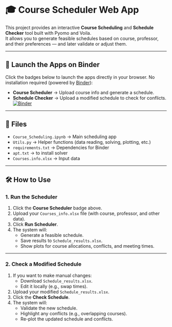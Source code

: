 # 🎓 Course Scheduler Web App

This project provides an interactive **Course Scheduling** and **Schedule Checker** tool built with Pyomo and Voila.  
It allows you to generate feasible schedules based on course, professor, and their preferences — and later validate or adjust them.

---

## 🚀 Launch the Apps on Binder

Click the badges below to launch the apps directly in your browser. No installation required (powered by [Binder](https://mybinder.org)):

- **Course Scheduler** → Upload course info and generate a schedule.  
- **Schedule Checker** → Upload a modified schedule to check for conflicts.  
  [![Binder](https://mybinder.org/badge_logo.svg)](https://mybinder.org/v2/gh/mo-rahdar/Course-scheduler/HEAD?urlpath=voila/render/Course_Scheduling.ipynb)

---

## 📂 Files

- `Course_Scheduling.ipynb` → Main scheduling app  
- `Utils.py` → Helper functions (data reading, solving, plotting, etc.)  
- `requirements.txt` → Dependencies for Binder
- `apt.txt` → to install solver
- `Courses.info.xlsx` → Input data

---

## 🛠 How to Use

### 1. Run the Scheduler
1. Click the **Course Scheduler** badge above.  
2. Upload your `Courses_info.xlsx` file (with course, professor, and other data).  
3. Click **Run Scheduler**.  
4. The system will:  
   - Generate a feasible schedule.  
   - Save results to `Schedule_results.xlsx`.  
   - Show plots for course allocations, conflicts, and meeting times.  

---

### 2. Check a Modified Schedule
1. If you want to make manual changes:  
   - Download `Schedule_results.xlsx`.  
   - Edit it locally (e.g., swap times).  
2. Upload your modified `Schedule_results.xlsx`.
3. Click the **Check Schedule**.
4. The system will:  
   - Validate the new schedule.  
   - Highlight any conflicts (e.g., overlapping courses).  
   - Re-plot the updated schedule and conflicts.

